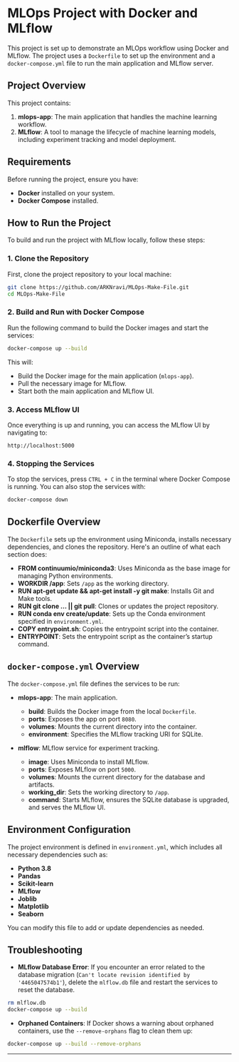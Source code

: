 

# MLOps Project with Docker and MLflow

This project is set up to demonstrate an MLOps workflow using Docker and MLflow. The project uses a `Dockerfile` to set up the environment and a `docker-compose.yml` file to run the main application and MLflow server.

## Project Overview

This project contains:
1. **mlops-app**: The main application that handles the machine learning workflow.
2. **MLflow**: A tool to manage the lifecycle of machine learning models, including experiment tracking and model deployment.

## Requirements

Before running the project, ensure you have:
- **Docker** installed on your system.
- **Docker Compose** installed.

## How to Run the Project

To build and run the project with MLflow locally, follow these steps:

### 1. Clone the Repository

First, clone the project repository to your local machine:

```bash
git clone https://github.com/ARKNravi/MLOps-Make-File.git
cd MLOps-Make-File
```

### 2. Build and Run with Docker Compose

Run the following command to build the Docker images and start the services:

```bash
docker-compose up --build
```

This will:
- Build the Docker image for the main application (`mlops-app`).
- Pull the necessary image for MLflow.
- Start both the main application and MLflow UI.

### 3. Access MLflow UI

Once everything is up and running, you can access the MLflow UI by navigating to:

```
http://localhost:5000
```

### 4. Stopping the Services

To stop the services, press `CTRL + C` in the terminal where Docker Compose is running. You can also stop the services with:

```bash
docker-compose down
```

## Dockerfile Overview

The `Dockerfile` sets up the environment using Miniconda, installs necessary dependencies, and clones the repository. Here's an outline of what each section does:

- **FROM continuumio/miniconda3**: Uses Miniconda as the base image for managing Python environments.
- **WORKDIR /app**: Sets `/app` as the working directory.
- **RUN apt-get update && apt-get install -y git make**: Installs Git and Make tools.
- **RUN git clone ... || git pull**: Clones or updates the project repository.
- **RUN conda env create/update**: Sets up the Conda environment specified in `environment.yml`.
- **COPY entrypoint.sh**: Copies the entrypoint script into the container.
- **ENTRYPOINT**: Sets the entrypoint script as the container’s startup command.

## `docker-compose.yml` Overview

The `docker-compose.yml` file defines the services to be run:

- **mlops-app**: The main application.
  - **build**: Builds the Docker image from the local `Dockerfile`.
  - **ports**: Exposes the app on port `8080`.
  - **volumes**: Mounts the current directory into the container.
  - **environment**: Specifies the MLflow tracking URI for SQLite.
  
- **mlflow**: MLflow service for experiment tracking.
  - **image**: Uses Miniconda to install MLflow.
  - **ports**: Exposes MLflow on port `5000`.
  - **volumes**: Mounts the current directory for the database and artifacts.
  - **working_dir**: Sets the working directory to `/app`.
  - **command**: Starts MLflow, ensures the SQLite database is upgraded, and serves the MLflow UI.

## Environment Configuration

The project environment is defined in `environment.yml`, which includes all necessary dependencies such as:

- **Python 3.8**
- **Pandas**
- **Scikit-learn**
- **MLflow**
- **Joblib**
- **Matplotlib**
- **Seaborn**

You can modify this file to add or update dependencies as needed.

## Troubleshooting

- **MLflow Database Error**: If you encounter an error related to the database migration (`Can't locate revision identified by '4465047574b1'`), delete the `mlflow.db` file and restart the services to reset the database.
  
```bash
rm mlflow.db
docker-compose up --build
```

- **Orphaned Containers**: If Docker shows a warning about orphaned containers, use the `--remove-orphans` flag to clean them up:

```bash
docker-compose up --build --remove-orphans
```

---
